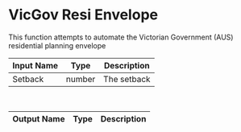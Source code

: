 

# VicGov Resi Envelope

This function attempts to automate the Victorian Government (AUS) residential planning envelope

|Input Name|Type|Description|
|---|---|---|
|Setback|number|The setback|


<br>

|Output Name|Type|Description|
|---|---|---|

